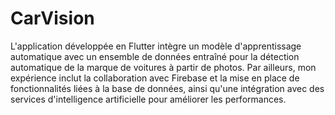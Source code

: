# CarVision
L'application développée en Flutter intègre un modèle d'apprentissage automatique avec un ensemble de données entraîné pour la détection automatique de la marque de voitures à partir de photos. Par ailleurs, mon expérience inclut la collaboration avec Firebase et la mise en place de fonctionnalités liées à la base de données, ainsi qu'une intégration avec des services d'intelligence artificielle pour améliorer les performances.

